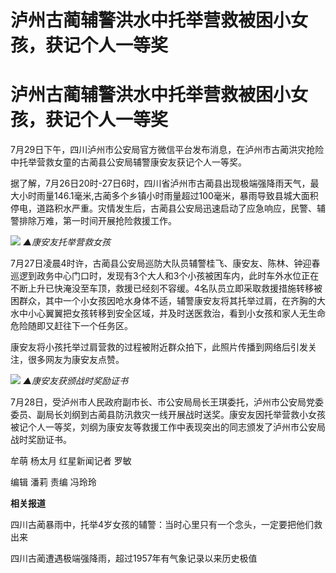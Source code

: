 # 泸州古蔺辅警洪水中托举营救被困小女孩，获记个人一等奖

# 泸州古蔺辅警洪水中托举营救被困小女孩，获记个人一等奖

7月29日下午，四川泸州市公安局官方微信平台发布消息，在泸州市古蔺洪灾抢险中托举营救女童的古蔺县公安局辅警康安友获记个人一等奖。

据了解，7月26日20时-27日6时，四川省泸州市古蔺县出现极端强降雨天气，最大小时雨量146.1毫米,古蔺多个乡镇小时雨量超过100毫米，暴雨导致县城大面积停电，道路积水严重。灾情发生后，古蔺县公安局迅速启动了应急响应，民警、辅警排除万难，第一时间开展抢险救援工作。

![](https://inews.gtimg.com/om_bt/OemWcxRWAlRLqo0w5fpV1IvwFEQZHcDRVyOTg84Rpf_BUAA/1000)
_▲康安友托举营救女孩_

7月27日凌晨4时许，古蔺县公安局巡防大队员辅警桂飞、康安友、陈林、钟迎春巡逻到政务中心门口时，发现有3个大人和3个小孩被困车内，此时车外水位正在不断上升已快淹没至车顶，救援已经刻不容缓。4名队员立即采取救援措施转移被困群众，其中一个小女孩因呛水身体不适，辅警康安友将其托举过肩，在齐胸的大水中小心翼翼把女孩转移到安全区域，并及时送医救治，看到小女孩和家人无生命危险随即又赶往下一个任务区。

康安友将小孩托举过肩营救的过程被附近群众拍下，此照片传播到网络后引发关注，很多网友为康安友点赞。

![](https://inews.gtimg.com/om_bt/OJNAoysbr5RMMKJPrBZkIA6_1PY75UHBAO_GJM9szm1_kAA/1000)
_▲康安友获颁战时奖励证书_

7月28日，受泸州市人民政府副市长、市公安局局长王琪委托，泸州市公安局党委委员、副局长刘纲到古蔺县防汛救灾一线开展战时送奖。康安友因托举营救小女孩被记个人一等奖，刘纲为康安友等救援工作中表现突出的同志颁发了泸州市公安局战时奖励证书。

牟萌 杨太月 红星新闻记者 罗敏

编辑 潘莉 责编 冯玲玲

**相关报道**

四川古蔺暴雨中，托举4岁女孩的辅警：当时心里只有一个念头，一定要把他们救出来

四川古蔺遭遇极端强降雨，超过1957年有气象记录以来历史极值

